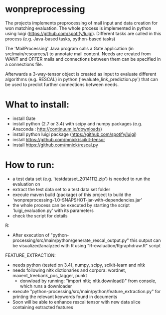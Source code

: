 wonpreprocessing
================
The projects implements preprocessing of mail input and data creation for won matching evaluation.
The whole process is implemented in python using luigi (https://github.com/spotify/luigi).
Different tasks are called in this process (e.g. Java-based tasks, python-based tasks)

The 'MailProcessing' Java program calls a Gate application (in src/main/resources/) to annotate mail content.
Needs are created from WANT and OFFER mails and connections between them can be specified in a connections file.

Afterwards a 3-way-tensor object is created as input to evaluate different algorithms (e.g. RESCAL)
in python ('evaluate_link_prediction.py') that can be used to predict further connections between needs.


What to install:
================
* install Gate
* install python (2.7 or 3.4) with scipy and numpy packages (e.g. Anaconda : http://continuum.io/downloads)
* install python luigi package (https://github.com/spotify/luigi)
* install https://github.com/mnick/scikit-tensor
* install https://github.com/mnick/rescal.py


How to run:
============
* a test data set (e.g. 'testdataset_20141112.zip') is needed to run the evaluation on
* extract the test data set to a test data set folder
* execute maven build (package) of this project to build the 'wonpreprocessing-1.0-SNAPSHOT-jar-with-dependencies.jar'
* the whole process can be executed by starting the script 'luigi_evaluation.py' with its parameters
* check the script for details




R:
* After execution of "python-processing/src/main/python/generate_rescal_output.py" this output can be
visualized/analyzed with R using "R-evaluation/Rgraphdraw.R" script

FEATURE_EXTRACTION:
* needs python (tested on 3.4), numpy, scipy, scikit-learn and nltk
* needs following nltk dictionaries and corpora: wordnet, maxent_treebank_pos_tagger, punkt
    - donwload by running: "import nltk; nltk.download()" from console, which runs a downloader
* execute "python-processing/src/main/python/feature_extraction.py" for printing the relevant keywords found in documents
* Soon will be able to enhance rescal tensor with new data slice containing extracted features


